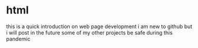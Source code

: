 # html
this is a quick introduction on web page development
i am new to github but i will post in the future some of my other projects 
be safe during this pandemic
